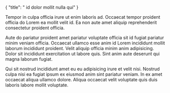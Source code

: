 {
  "title": " id dolor mollit nulla qui"
}

Tempor in culpa officia irure ut enim laboris ad. Occaecat tempor proident officia do Lorem ea mollit velit id. Ea non aute amet aliquip reprehenderit consectetur proident officia.

Aute do pariatur proident amet pariatur voluptate officia sit id fugiat pariatur minim veniam officia. Occaecat ullamco esse anim id Lorem incididunt mollit laborum incididunt proident. Velit aliquip officia minim anim adipisicing. Dolor sit incididunt exercitation ut labore quis. Sint anim aute deserunt qui magna laborum fugiat.

Qui sit nostrud incididunt amet eu eu adipisicing irure et velit nisi. Nostrud culpa nisi ea fugiat ipsum ex eiusmod anim sint pariatur veniam. In ex amet occaecat aliqua ullamco dolore. Aliqua occaecat velit voluptate quis duis laboris labore mollit voluptate.